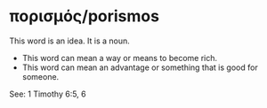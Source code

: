 # πορισμός/porismos
This word is an idea. It is a noun.
* This word can mean a way or means to become rich.
* This word can mean an advantage or something that is good for someone.

See: 1 Timothy 6:5, 6
